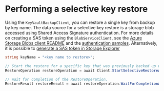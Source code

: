 # Performing a selective key restore

Using the `KeyVaultBackupClient`, you can restore a single key from backup by key name. The data source for a 
selective key restore is a storage blob accessed using Shared Access Signature authentication. 
For more details on creating a SAS token using the `BlobServiceClient`, see the 
[Azure Storage Blobs client README](https://github.com/Azure/azure-sdk-for-net/blob/master/sdk/storage/Azure.Storage.Blobs/README.md) 
and the [authentication samples](https://github.com/Azure/azure-sdk-for-net/blob/master/sdk/storage/Azure.Storage.Blobs/samples/Sample02_Auth.cs).
Alternatively, it is possible to [generate a SAS token in Storage Explorer](https://docs.microsoft.com/azure/vs-azure-tools-storage-manage-with-storage-explorer?tabs=windows#generate-a-shared-access-signature-in-storage-explorer)

```C# Snippet:SelectiveRestoreAsync
string keyName = "<key name to restore>";

// Start the restore for a specific key that was previously backed up using the backupBlobUri returned from a previous BackupOperation.
RestoreOperation restoreOperation = await Client.StartSelectiveRestoreAsync(keyName, backupFolderUri, sasToken);

// Wait for completion of the RestoreOperation.
RestoreResult restoreResult = await restoreOperation.WaitForCompletionAsync();
```
